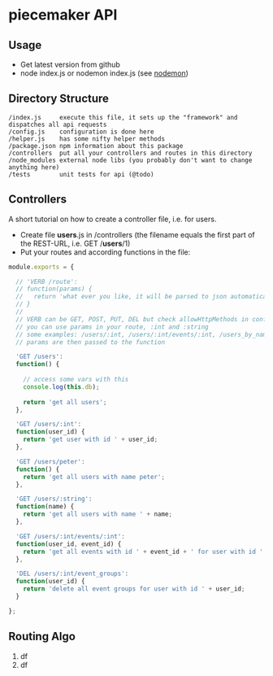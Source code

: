 piecemaker API
==============

Usage
-----
 * Get latest version from github
 * node index.js or nodemon index.js (see [nodemon](https://github.com/remy/nodemon))


Directory Structure
-------------------
```
/index.js     execute this file, it sets up the "framework" and dispatches all api requests
/config.js    configuration is done here
/helper.js    has some nifty helper methods
/package.json npm information about this package
/controllers  put all your controllers and routes in this directory
/node_modules external node libs (you probably don't want to change anything here)
/tests        unit tests for api (@todo)
```

Controllers
-----------
A short tutorial on how to create a controller file, i.e. for users.

 * Create file __users__.js in /controllers (the filename equals the first part of the REST-URL, i.e. GET <notextile>/</notextile>__users__/1)
 * Put your routes and according functions in the file:
 
```javascript
module.exports = {

  // 'VERB /route':
  // function(params) {
  //   return 'what ever you like, it will be parsed to json automatically';
  // }
  // 
  // VERB can be GET, POST, PUT, DEL but check allowHttpMethods in config.js
  // you can use params in your route, :int and :string
  // some examples: /users/:int, /users/:int/events/:int, /users_by_name/:string
  // params are then passed to the function

  'GET /users': 
  function() {
    
    // access some vars with this
    console.log(this.db);
    
    return 'get all users';
  },

  'GET /users/:int': 
  function(user_id) {
    return 'get user with id ' + user_id;
  },

  'GET /users/peter': 
  function() {
    return 'get all users with name peter';
  },    

  'GET /users/:string': 
  function(name) {
    return 'get all users with name ' + name;
  },       

  'GET /users/:int/events/:int': 
  function(user_id, event_id) {
    return 'get all events with id ' + event_id + ' for user with id ' + user_id;
  },

  'DEL /users/:int/event_groups': 
  function(user_id) {
    return 'delete all event groups for user with id ' + user_id;
  }

};
```

Routing Algo
------------

1. df
1. df


